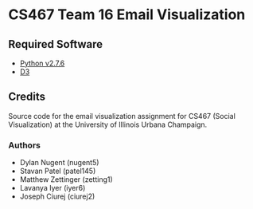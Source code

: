 # CS467 Team 16 Email Visualization #

## Required Software ##
- [Python v2.7.6][py]
- [D3][d3]

## Credits ##
Source code for the email visualization assignment for CS467 (Social 
Visualization) at the University of Illinois Urbana Champaign.

### Authors ###
- Dylan Nugent (nugent5)
- Stavan Patel (patel145)
- Matthew Zettinger (zetting1)
- Lavanya Iyer (iyer6)
- Joseph Ciurej (ciurej2)

[py]: http://www.python.org/download/releases/2.7.6/ 
[d3]: http://d3js.org/
